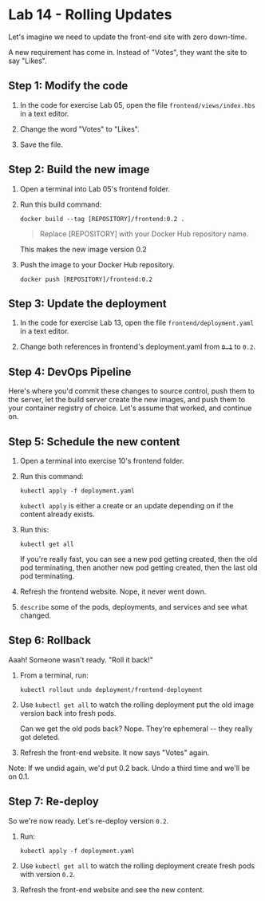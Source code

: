 Lab 14 - Rolling Updates
========================

Let's imagine we need to update the front-end site with zero down-time.

A new requirement has come in.  Instead of "Votes", they want the site to say "Likes".


Step 1: Modify the code
------------------------

1. In the code for exercise Lab 05, open the file `frontend/views/index.hbs` in a text editor.

2. Change the word "Votes" to "Likes".

3. Save the file.


Step 2: Build the new image
---------------------------

1. Open a terminal into Lab 05's frontend folder.

2. Run this build command:

   ```
   docker build --tag [REPOSITORY]/frontend:0.2 .
   ```
   > Replace [REPOSITORY] with your Docker Hub repository name.

   This makes the new image version 0.2

3. Push the image to your Docker Hub repository.
   ```
   docker push [REPOSITORY]/frontend:0.2
   ```

Step 3: Update the deployment
-----------------------------

1. In the code for exercise Lab 13, open the file `frontend/deployment.yaml` in a text editor.

2. Change both references in frontend's deployment.yaml from ~~`0.1`~~ to `0.2`.


Step 4: DevOps Pipeline
-----------------------

Here's where you'd commit these changes to source control, push them to the server, let the build server create the new images, and push them to your container registry of choice.  Let's assume that worked, and continue on.


Step 5: Schedule the new content
--------------------------------

1. Open a terminal into exercise 10's frontend folder.

2. Run this command:

   ```
   kubectl apply -f deployment.yaml
   ```

   `kubectl apply` is either a create or an update depending on if the content already exists.

3. Run this:

   ```
   kubectl get all
   ```

   If you're really fast, you can see a new pod getting created, then the old pod terminating, then another new pod getting created, then the last old pod terminating.

4. Refresh the frontend website.  Nope, it never went down.

5. `describe` some of the pods, deployments, and services and see what changed.


Step 6: Rollback
----------------

Aaah!  Someone wasn't ready.  "Roll it back!"

1. From a terminal, run:

   ```
   kubectl rollout undo deployment/frontend-deployment
   ```

2. Use `kubectl get all` to watch the rolling deployment put the old image version back into fresh pods.

   Can we get the old pods back?  Nope.  They're ephemeral -- they really got deleted.

3. Refresh the front-end website.  It now says "Votes" again.

Note:  If we undid again, we'd put 0.2 back.  Undo a third time and we'll be on 0.1.


Step 7: Re-deploy
-----------------

So we're now ready.  Let's re-deploy version `0.2`.

1. Run:

   ```
   kubectl apply -f deployment.yaml
   ```

2. Use `kubectl get all` to watch the rolling deployment create fresh pods with version `0.2`.

3. Refresh the front-end website and see the new content.
